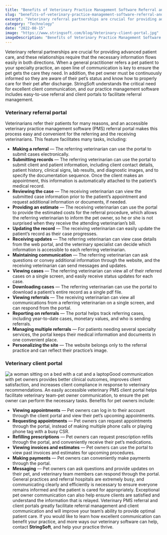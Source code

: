 ```yaml
---
title: "Benefits of Veterinary Practice Management Software Referral and Client Portals"
slug: "benefits-of-veterinary-practice-management-software-referral-and-client-portals"
excerpt: "Veterinary referral partnerships are crucial for providing advanced patient care, and these relationships require that the necessary information flows easily in both directions. When a general prac…"
category: "Technology"
date: "2022-08-15"
image: "https://www.stringsoft.com/blog/Veterinary-client-portal.jpg"
imageDescription: "Benefits of Veterinary Practice Management Software Referral and Client Portals"
---
```

Veterinary referral partnerships are crucial for providing advanced patient care, and these relationships require that the necessary information flows easily in both directions. When a general practitioner refers a pet patient to your specialty practice, an open line of communication is key to ensure the pet gets the care they need. In addition, the pet owner must be continuously informed so they are aware of their pet’s status and know how to properly care for their pet after discharge. StringSoft understands the critical need for excellent client communication, and our practice management software includes easy-to-use referral and client portals to facilitate referral management.

### Veterinary referral portal
Veterinarians refer their patients for many reasons, and an accessible veterinary practice management software (PMS) referral portal makes this process easy and convenient for the referring and the receiving veterinarians. This feature facilitates many tasks, including:

- **Making a referral** — The referring veterinarian can use the portal to submit cases electronically.
- **Submitting records** — The referring veterinarian can use the portal to submit client and patient information, including client contact details, patient history, clinical signs, lab results, and diagnostic images, and to specify the documentation sequence. Once the client makes an appointment, this information is automatically attached to the patient’s medical record.
- **Reviewing the case** — The receiving veterinarian can view the submitted case information prior to the patient’s appointment and request additional information or documents, if needed.
- **Providing an estimate** — The receiving veterinarian can use the portal to provide the estimated costs for the referral procedure, which allows the referring veterinarian to inform the pet owner, so he or she is not surprised when they receive the attending veterinarian’s bill.
- **Updating the record** — The receiving veterinarian can easily update the patient’s record as their case progresses.
- **Receiving updates** — The referring veterinarian can view case details from the web portal, and the veterinary specialist can decide which information is accessible to each referring veterinarian.
- **Maintaining communication** — The referring veterinarian can ask questions or convey additional information through the website, and the receiving veterinarian can send messages and updates.
- **Viewing cases** — The referring veterinarian can view all of their referred cases on a single screen, and easily receive status updates for each case.
- **Downloading cases** — The referring veterinarian can use the portal to download a patient’s entire record as a single pdf file.
- **Viewing referrals** — The receiving veterinarian can view all communications from a referring veterinarian on a single screen, and can respond from the portal.
- **Reporting on referrals** — The portal helps track referring cases, including year-to-date cases, monetary values, and who is sending referrals.
- **Managing multiple referrals** — For patients needing several specialty services, the portal keeps their medical information and documents in one convenient place.
- **Personalizing the site** — The website belongs only to the referral practice and can reflect their practice’s image.

### Veterinary client portal
![a woman sitting on a bed with a cat and a laptop](https://www.stringsoft.com/blog/Veterinary-client-portal.jpg)Good communication with pet owners provides better clinical outcomes, improves client satisfaction, and increases client compliance in response to veterinary recommendations. An easily accessible veterinary PMS client portal helps facilitate veterinary team-pet owner communication, to ensure the pet owner can perform the necessary tasks. Benefits for pet owners include:

- **Viewing appointments** — Pet owners can log in to their account through the client portal and view their pet’s upcoming appointments.
- **Requesting appointments** — Pet owners can request appointments through the portal, instead of making multiple phone calls or playing phone tag with a busy CSR.
- **Refilling prescriptions** — Pet owners can request prescription refills through the portal, and conveniently receive their pet’s medications.
- **Viewing invoices and estimates** — Pet owners can use the portal to view past invoices and estimates for upcoming procedures.
- **Making payments** — Pet owners can conveniently make payments through the portal.
- **Messaging** — Pet owners can ask questions and provide updates on their pet, and veterinary team members can respond through the portal. General practices and referral hospitals are extremely busy, and communicating clearly and efficiently is necessary to ensure everyone remains informed and the patient is cared for appropriately. Exceptional pet owner communication can also help ensure clients are satisfied and understand the information that is relayed. Veterinary PMS referral and client portals greatly facilitate referral management and client communication and will improve your team’s ability to provide optimal patient care. If you would like to learn how excellent communication can benefit your practice, and more ways our veterinary software can help, contact **StringSoft**, and help your practice thrive.

